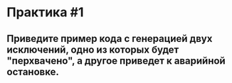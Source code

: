 # Практика #1
## Приведите пример кода с генерацией двух исключений, одно из которых будет "перхвачено", а другое приведет к аварийной остановке.